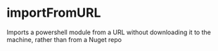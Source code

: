 # importFromURL
Imports a powershell module from a URL without downloading it to the machine, rather than from a Nuget repo
